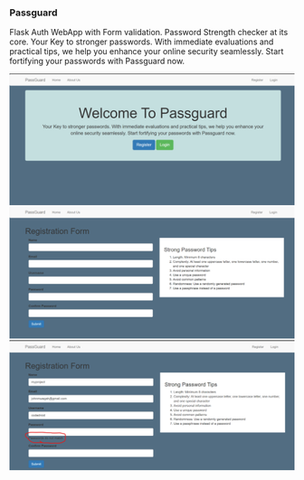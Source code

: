 ### Passguard
Flask Auth WebApp with Form validation. Password Strength checker at its core. Your Key to stronger passwords. With immediate evaluations and practical tips, we help you enhance your online security seamlessly. Start fortifying your passwords with Passguard now.

![Alt text](image.png)
![Alt text](image-1.png)
![Alt text](image-2.png)